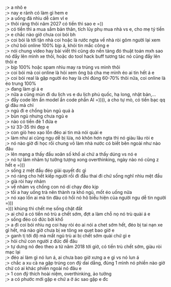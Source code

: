 ;> a nhô e<br>
;> nay e rảnh có làm gì hem e<br>
;> a uống đá nhìu dễ cảm vl e<br>
;> thôi ráng thôi năm 2027 có tiền thì sao e =))<br>
;> có tiền thì a mua sắm bản thân, tích lũy phụ mua nhà vs e, cho mẹ tý tiền<br>
;> e chắc nào giờ chưa coi bói bh<br>
;> coi bói là tới tận nhà coi hoặc là rước ngta về nhà ròi gôm người lại xem<br>
;> chứ bói online 100% bịp á, khỏi tin mắc công e<br>
;> nói chung video hay bài viết thì cũng do nền tảng đó thuật toán mxh sao nó đẩy lên mình xe thôi, hoặc do tool hack buff tương tác nó cũng đẩy lên thôi e<br>
;> bịp 100% hoặc spam nhìu may ra trúng vs mình thôi<br>
;> coi bói mà coi online là hỏi xem ông bà cha mẹ mình éo ai tin hết á e<br>
;> coi bói real là gặp người éo hay là chỉ đúng 60-70% thôi nữa, coi online là éo trung 100%<br>
;> đang làm gì á e<br>
;> nữa a cũng mún đi du lịch vs e du lịch phú quốc, hạ long, nhật bản,...<br>
;> đẩy code lên ẩn model ẩn code phần AI =)))), a cho tự mò, có tiền bạc qq gì đâu mà chỉ<br>
;> ngủ đi e chồng bùn ngủ quá à<br>
;> bùn ngủ nhưng chưa ngủ e<br>
;> nào có tiền đẻ 1 đứa e <br>
;> từ 33-35 thì đẹp e<br>
;> con giò heo xạo lồn đéo ai tin mà nói quài e<br>
;> làm như ai cũng ngu dễ bị lừa, nó khôn hơn ngta thì nó giàu lâu ròi e<br>
;> nó nào giờ đi học rồi chung vô làm nhà nước có biết bên ngoài như nào đâu<br>
;> lên mạng a thấy đầu xoăn số khổ ai chứ a thấy dúng vs nó e<br>
;> nó tự lảm nhảm tự tưởng tượng xong overthinking, ngày nào nó cũng z hết e =)))<br>
;> sống z mệt đầu đéo giải quyết đc gì<br>
;> nó ráng cho hết kiếp người rồi đi đầu thai đi chứ sống nghĩ nhìu mệt đầu<br>
;> già ròi hay nhảm <br>
;> về nhảm vs chồng con nó dí chạy đéo kịp<br>
;> tối a hay uống trà nên thành ra khó ngủ, mốt éo uống nửa<br>
;> nó xạo lồn ai mà tin đâu có hồi nó hô biểu hiện của người ngu dễ tin người =)))<br>
=))) khùng thì chết mẹ sống chật đất<br>
;> ai chứ a có tiền nó trù a chết sớm, đợt a làm chỗ nọ nó trù quài á e<br>
;> sống đéo có đức bởi khổ<br>
;> a đi coi bói nhìu ng coi hay ròi éo ai nói a chet sớm hết, đéo bị tai nạn xe gì hết, mà nào giờ chưa bị xe tông xe quẹt bao giờ e<br>
;> ganh tị tới độ mà mất ngủ trù ai bị chết sớm quài chứ gì e<br>
;> hỏi chứ con người z đức để đâu<br>
;> tự dưng nó đeo theo a từ năm 2018 tới giờ, có tiền trù chết sớm, giàu ròi mạc lại<br>
;> đéo ai làm gì nó lun á, ai chưa bao giờ xưng a e gì vs nó lun á<br>
;> chắc a xu cà na gặp trúng con đỹ dai dẳng, đúng 1 mình nó phiền nào giờ chứ có ai khác phiền ngoài nó đâu e<br>
;> 1 con đỹ thích hoài niệm, overthinking, ảo tưởng<br>
;> a có phước mới gặp e chứ a ở ác sao gặp e đc
